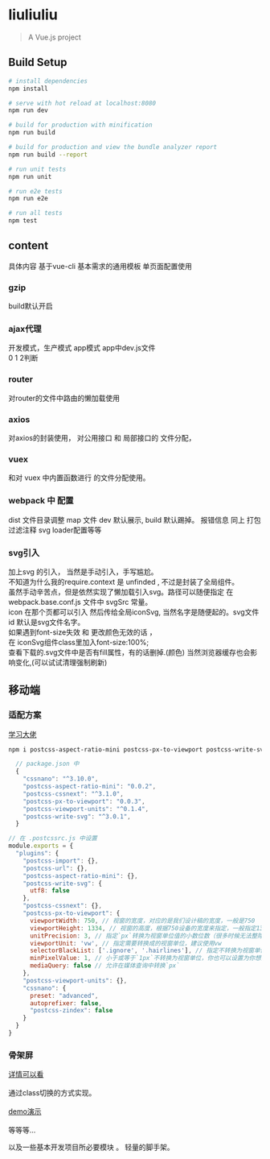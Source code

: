 # liuliuliu

> A Vue.js project

## Build Setup

``` bash
# install dependencies
npm install

# serve with hot reload at localhost:8080
npm run dev

# build for production with minification
npm run build

# build for production and view the bundle analyzer report
npm run build --report

# run unit tests
npm run unit

# run e2e tests
npm run e2e

# run all tests
npm test
```
## content

具体内容 基于vue-cli 基本需求的通用模板 单页面配置使用 
### gzip
build默认开启
### ajax代理
开发模式，生产模式 app模式 app中dev.js文件 <br>
0 1 2判断
### router
对router的文件中路由的懒加载使用
### axios
对axios的封装使用，
对公用接口 和 局部接口的 文件分配，
### vuex
和对 vuex 中内置函数进行 的文件分配使用。
### webpack 中 配置
dist 文件目录调整
map 文件 dev 默认展示, build 默认踢掉。
报错信息 同上
打包过滤注释
svg loader配置等等
### svg引入
加上svg 的引入， 当然是手动引入，手写尴尬。<br>
不知道为什么我的require.context 是 unfinded , 不过是封装了全局组件。<br>
虽然手动辛苦点，但是依然实现了懒加载引入svg。路径可以随便指定 在webpack.base.conf.js 文件中 svgSrc 常量。<br>
icon 在那个页都可以引入 然后传给全局iconSvg, 当然名字是随便起的。svg文件id 默认是svg文件名字。<br>
如果遇到font-size失效 和 更改颜色无效的话 ，<br>
在 iconSvg组件class里加入font-size:100%;<br>
查看下载的.svg文件中是否有fill属性，有的话删掉.(颜色) 当然浏览器缓存也会影响变化,(可以试试清理强制刷新)

## 移动端

### 适配方案
[学习大佬](https://www.w3cplus.com/mobile/vw-layout-in-vue.html)
``` bash
npm i postcss-aspect-ratio-mini postcss-px-to-viewport postcss-write-svg postcss-cssnext postcss-viewport-units cssnano --S
```
``` javascript
  // package.json 中
  {
    "cssnano": "^3.10.0",
    "postcss-aspect-ratio-mini": "0.0.2",
    "postcss-cssnext": "^3.1.0",
    "postcss-px-to-viewport": "0.0.3",
    "postcss-viewport-units": "^0.1.4",
    "postcss-write-svg": "^3.0.1",
  }
```
``` javascript
// 在 .postcssrc.js 中设置
module.exports = {
  "plugins": {
    "postcss-import": {},
    "postcss-url": {},
    "postcss-aspect-ratio-mini": {},
    "postcss-write-svg": {
      utf8: false
    },
    "postcss-cssnext": {},
    "postcss-px-to-viewport": {
      viewportWidth: 750, // 视窗的宽度，对应的是我们设计稿的宽度，一般是750
      viewportHeight: 1334, // 视窗的高度，根据750设备的宽度来指定，一般指定1334
      unitPrecision: 3, // 指定`px`转换为视窗单位值的小数位数（很多时候无法整除）
      viewportUnit: 'vw', // 指定需要转换成的视窗单位，建议使用vw
      selectorBlackList: ['.ignore', '.hairlines'], // 指定不转换为视窗单位的类，可以自定义，可以无限添加,建议定义一至两个通用的类名
      minPixelValue: 1, // 小于或等于`1px`不转换为视窗单位，你也可以设置为你想要的值
      mediaQuery: false // 允许在媒体查询中转换`px`
    },
    "postcss-viewport-units": {},
    "cssnano": {
      preset: "advanced",
      autoprefixer: false,
      "postcss-zindex": false
    }
  }
}
```
### 骨架屏

[详情可以看](https://juejin.im/post/5b07e09d6fb9a07aac24e428)<br><br>
通过class切换的方式实现。<br><br>
[demo演示](https://jsfiddle.net/liuliuliu/0hgmvt2y/19/)<br><br>
等等等... 

以及一些基本开发项目所必要模块 。 轻量的脚手架。
